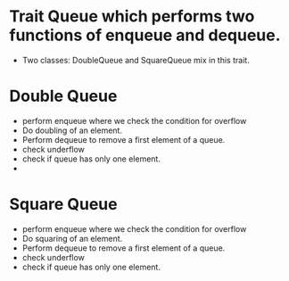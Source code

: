 # Trait Queue which performs two functions of enqueue and dequeue.
 - Two classes: DoubleQueue and SquareQueue mix in this trait.
# Double Queue
- perform enqueue where we check the condition for overflow
- Do doubling of an element.
- Perform dequeue to remove a first element of a queue.
- check underflow
- check if queue has only one element.
- 
# Square Queue
- perform enqueue where we check the condition for overflow
- Do squaring  of an element.
- Perform dequeue to remove a first element of a queue.
- check underflow
- check if queue has only one element.
